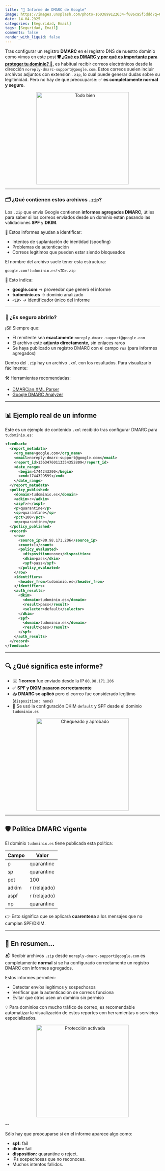 ```yaml
---
title: "📩 Informe de DMARC de Google"
image: https://images.unsplash.com/photo-1603899122634-f086ca5f5ddd?q=80&w=1974
date: 14-04-2025
categories: [Seguridad, Email]
tags: [Seguridad, Email]
comments: false
render_with_liquid: false
---
```


Tras configurar un registro **DMARC** en el registro DNS de nuestro dominio como vimos en este post
[**🛡️ ¿Qué es DMARC y por qué es importante para proteger tu dominio? 📧**](https://jorgerosa.dev/posts/que-es-dmark-y-por-que-es-imortante-para-proteger-tu-dominio/),
es habitual recibir correos electrónicos desde la dirección `noreply-dmarc-support@google.com`. Estos correos suelen incluir archivos adjuntos con extensión `.zip`,
lo cual puede generar dudas sobre su legitimidad. Pero no hay de qué preocuparse: ✅ **es completamente normal y seguro**.

<div style="text-align: center;">
  <img src="https://media.giphy.com/media/Yavo0SXhZYhSo/giphy.gif" alt="Todo bien" width="300" />
</div>

---

### 🗂️ ¿Qué contienen estos archivos `.zip`?

Los `.zip` que envía Google contienen **informes agregados DMARC**, útiles para saber si los correos enviados desde un dominio están pasando las validaciones **SPF** y **DKIM**.

🧠 Estos informes ayudan a identificar:
- Intentos de suplantación de identidad (spoofing)
- Problemas de autenticación
- Correos legítimos que pueden estar siendo bloqueados

El nombre del archivo suele tener esta estructura:

```
google.com!tudominio.es!<ID>.zip
```

📌 Esto indica:
- **google.com** → proveedor que generó el informe
- **tudominio.es** → dominio analizado
- `<ID>` → identificador único del informe

---

### 🔐 ¿Es seguro abrirlo?

¡Sí! Siempre que:
- El remitente sea **exactamente** `noreply-dmarc-support@google.com`
- El archivo esté **adjunto directamente**, sin enlaces raros
- Se haya publicado un registro DMARC con el campo `rua` (para informes agregados)

Dentro del `.zip` hay un archivo `.xml` con los resultados. Para visualizarlo fácilmente:

🛠️ Herramientas recomendadas:
- [DMARCian XML Parser](https://dmarcian.com/dmarc-xml-parser/)
- [Google DMARC Analyzer](https://toolbox.googleapps.com/apps/dmarc/)

---

## 📊 Ejemplo real de un informe

Este es un ejemplo de contenido `.xml` recibido tras configurar DMARC para `tudominio.es`:

```xml
<feedback>
  <report_metadata>
    <org_name>google.com</org_name>
    <email>noreply-dmarc-support@google.com</email>
    <report_id>13634760113354352809</report_id>
    <date_range>
      <begin>1744243200</begin>
      <end>1744329599</end>
    </date_range>
  </report_metadata>
  <policy_published>
    <domain>tudominio.es</domain>
    <adkim>r</adkim>
    <aspf>r</aspf>
    <p>quarantine</p>
    <sp>quarantine</sp>
    <pct>100</pct>
    <np>quarantine</np>
  </policy_published>
  <record>
    <row>
      <source_ip>80.98.171.206</source_ip>
      <count>1</count>
      <policy_evaluated>
        <disposition>none</disposition>
        <dkim>pass</dkim>
        <spf>pass</spf>
      </policy_evaluated>
    </row>
    <identifiers>
      <header_from>tudominio.es</header_from>
    </identifiers>
    <auth_results>
      <dkim>
        <domain>tudominio.es</domain>
        <result>pass</result>
        <selector>default</selector>
      </dkim>
      <spf>
        <domain>tudominio.es</domain>
        <result>pass</result>
      </spf>
    </auth_results>
  </record>
</feedback>
```

---

## 🔍 ¿Qué significa este informe?

- ✉️ **1 correo** fue enviado desde la IP `80.98.171.206`
- ✅ **SPF y DKIM pasaron correctamente**
- 📥 **DMARC se aplicó** pero el correo fue considerado legítimo (`disposition: none`)
- 📄 Se usó la configuración DKIM `default` y SPF desde el dominio `tudominio.es`

<div style="text-align: center;">
  <img src="https://media.giphy.com/media/5VKbvrjxpVJCM/giphy.gif" alt="Chequeado y aprobado" width="300" />
</div>

---

## 🛡️ Política DMARC vigente

El dominio `tudominio.es` tiene publicada esta política:

| Campo         | Valor        |
|---------------|--------------|
| p             | quarantine   |
| sp            | quarantine   |
| pct           | 100          |
| adkim         | r (relajado) |
| aspf          | r (relajado) |
| np            | quarantine   |

👉 Esto significa que se aplicará **cuarentena** a los mensajes que no cumplan SPF/DKIM.

---

## 🧾 En resumen...

📬 Recibir archivos `.zip` desde `noreply-dmarc-support@google.com` es completamente **normal** si se ha configurado correctamente un registro DMARC con informes agregados.  

Estos informes permiten:
- Detectar envíos legítimos y sospechosos
- Verificar que la autenticación de correos funciona
- Evitar que otros usen un dominio sin permiso

💡 Para dominios con mucho tráfico de correo, es recomendable automatizar la visualización de estos reportes con herramientas o servicios especializados.

<div style="text-align: center;">
  <img src="https://media.giphy.com/media/xVpUhR49z4F14vWJZ5/giphy.gif" alt="Protección activada" width="300" />
</div>

--

Sólo hay que preocuparse si en el informe aparece algo como:

- **spf:** fail
- **dkim:** fail
- **disposition:** quarantine o reject.
- IPs sospechosas que no reconoces.
- Muchos intentos fallidos.
